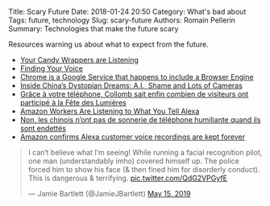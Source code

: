 Title: Scary Future
Date: 2018-01-24 20:50
Category: What's bad about
Tags: future, technology
Slug: scary-future
Authors: Romain Pellerin
Summary: Technologies that make the future scary

Resources warning us about what to expect from the future.

- [Your Candy Wrappers are Listening](https://spectrum.ieee.org/tech-talk/consumer-electronics/audiovideo/your-candy-wrappers-are-listening)
- [Finding Your Voice](https://theintercept.com/2018/01/19/voice-recognition-technology-nsa/)
- [Chrome is a Google Service that happens to include a Browser Engine](https://ha.x0r.be/posts/chrome-is-a-google-service/)
- [Inside China’s Dystopian Dreams: A.I., Shame and Lots of Cameras](https://www.nytimes.com/2018/07/08/business/china-surveillance-technology.html)
- [Grâce à votre téléphone, Collomb sait enfin combien de visiteurs ont participé à la Fête des Lumières](https://www.lyonmag.com/article/98529/grace-a-votre-telephone-collomb-sait-enfin-combien-de-visiteurs-ont-participe-a-la-fete-des-lumieres)
- [Amazon Workers Are Listening to What You Tell Alexa](https://www.bloomberg.com/news/articles/2019-04-10/is-anyone-listening-to-you-on-alexa-a-global-team-reviews-audio)
- [Non, les chinois n’ont pas de sonnerie de téléphone humiliante quand ils sont endettés](https://www.phonandroid.com/non-chinois-pas-sonnerie-telephone-humiliante-quand-endettes.html)
- [Amazon confirms Alexa customer voice recordings are kept forever](https://www.zdnet.com/article/amazon-confirms-alexa-customer-voice-recordings-are-kept-forever/)

<blockquote class="twitter-tweet"><p lang="en" dir="ltr">I can’t believe what I’m seeing! While running a facial recognition pilot, one man (understandably imho) covered himself up. The police forced him to show his face (&amp; then fined him for disorderly conduct). This is dangerous &amp; terrifying. <a href="https://t.co/QdG2VPGyfE">pic.twitter.com/QdG2VPGyfE</a></p>&mdash; Jamie Bartlett (@JamieJBartlett) <a href="https://twitter.com/JamieJBartlett/status/1128657365090361344?ref_src=twsrc%5Etfw">May 15, 2019</a></blockquote> <script async src="https://platform.twitter.com/widgets.js" charset="utf-8"></script> 
